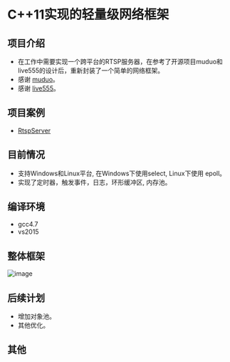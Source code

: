 # C++11实现的轻量级网络框架

项目介绍
-
* 在工作中需要实现一个跨平台的RTSP服务器，在参考了开源项目muduo和live555的设计后，重新封装了一个简单的网络框架。
* 感谢 [muduo](https://github.com/PHZ76/RtspServer)。
* 感谢 [live555](https://github.com/chenshuo/muduo)。

项目案例
- 
* [RtspServer](https://github.com/PHZ76/RtspServer)

目前情况
-
* 支持Windows和Linux平台, 在Windows下使用select, Linux下使用 epoll。
* 实现了定时器，触发事件，日志，环形缓冲区, 内存池。

编译环境
-
* gcc4.7
* vs2015

整体框架
- 
![image](https://github.com/PHZ76/xop/blob/master/pic/1.pic.jpg) 

后续计划
-
* 增加对象池。
* 其他优化。

其他
-
